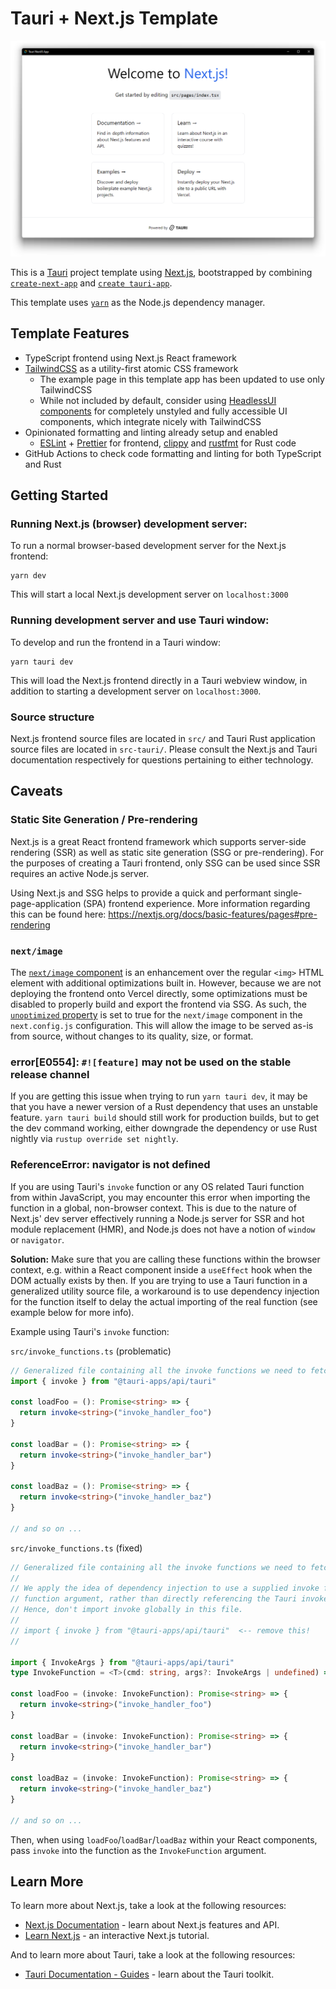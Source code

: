 # Tauri + Next.js Template

![Tauri window screenshot](public/template_screenshot.png)

This is a [Tauri](https://tauri.app/) project template using [Next.js](https://nextjs.org/),
bootstrapped by combining [`create-next-app`](https://github.com/vercel/next.js/tree/canary/packages/create-next-app)
and [`create tauri-app`](https://tauri.app/v1/guides/getting-started/setup).

This template uses [`yarn`](https://classic.yarnpkg.com/) as the Node.js dependency
manager.

## Template Features

- TypeScript frontend using Next.js React framework
- [TailwindCSS](https://tailwindcss.com/) as a utility-first atomic CSS framework
  - The example page in this template app has been updated to use only TailwindCSS
  - While not included by default, consider using
    [HeadlessUI components](https://headlessui.com/) for completely unstyled and fully
    accessible UI components, which integrate nicely with TailwindCSS
- Opinionated formatting and linting already setup and enabled
  - [ESLint](https://eslint.org/) + [Prettier](https://prettier.io/) for frontend,
    [clippy](https://github.com/rust-lang/rust-clippy) and
    [rustfmt](https://github.com/rust-lang/rustfmt) for Rust code
- GitHub Actions to check code formatting and linting for both TypeScript and Rust

## Getting Started

### Running Next.js (browser) development server:

To run a normal browser-based development server for the Next.js frontend:

```shell
yarn dev
```

This will start a local Next.js development server on `localhost:3000`

### Running development server and use Tauri window:

To develop and run the frontend in a Tauri window:

```shell
yarn tauri dev
```

This will load the Next.js frontend directly in a Tauri webview window, in addition to
starting a development server on `localhost:3000`.

### Source structure

Next.js frontend source files are located in `src/` and Tauri Rust application source
files are located in `src-tauri/`. Please consult the Next.js and Tauri documentation
respectively for questions pertaining to either technology.

## Caveats

### Static Site Generation / Pre-rendering

Next.js is a great React frontend framework which supports server-side rendering (SSR)
as well as static site generation (SSG or pre-rendering). For the purposes of creating a
Tauri frontend, only SSG can be used since SSR requires an active Node.js server.

Using Next.js and SSG helps to provide a quick and performant single-page-application
(SPA) frontend experience. More information regarding this can be found here:
https://nextjs.org/docs/basic-features/pages#pre-rendering

### `next/image`

The [`next/image` component](https://nextjs.org/docs/basic-features/image-optimization)
is an enhancement over the regular `<img>` HTML element with additional optimizations
built in. However, because we are not deploying the frontend onto Vercel directly, some
optimizations must be disabled to properly build and export the frontend via SSG.
As such, the
[`unoptimized` property](https://nextjs.org/docs/api-reference/next/image#unoptimized)
is set to true for the `next/image` component in the `next.config.js` configuration.
This will allow the image to be served as-is from source, without
changes to its quality, size, or format.

### error[E0554]: `#![feature]` may not be used on the stable release channel

If you are getting this issue when trying to run `yarn tauri dev`, it may be that you
have a newer version of a Rust dependency that uses an unstable feature.
`yarn tauri build` should still work for production builds, but to get the dev command
working, either downgrade the dependency or use Rust nightly via
`rustup override set nightly`.

### ReferenceError: navigator is not defined

If you are using Tauri's `invoke` function or any OS related Tauri function from within
JavaScript, you may encounter this error when importing the function in a global,
non-browser context. This is due to the nature of Next.js' dev server effectively
running a Node.js server for SSR and hot module replacement (HMR), and Node.js does not
have a notion of `window` or `navigator`.

**Solution:** Make sure that you are calling these functions within the browser context,
e.g. within a React component inside a `useEffect` hook when the DOM actually exists by
then. If you are trying to use a Tauri function in a generalized utility source file,
a workaround is to use dependency injection for the function itself to delay the actual
importing of the real function (see example below for more info).

Example using Tauri's `invoke` function:

`src/invoke_functions.ts` (problematic)

```typescript
// Generalized file containing all the invoke functions we need to fetch data from Rust
import { invoke } from "@tauri-apps/api/tauri"

const loadFoo = (): Promise<string> => {
  return invoke<string>("invoke_handler_foo")
}

const loadBar = (): Promise<string> => {
  return invoke<string>("invoke_handler_bar")
}

const loadBaz = (): Promise<string> => {
  return invoke<string>("invoke_handler_baz")
}

// and so on ...
```

`src/invoke_functions.ts` (fixed)

```typescript
// Generalized file containing all the invoke functions we need to fetch data from Rust
//
// We apply the idea of dependency injection to use a supplied invoke function as a
// function argument, rather than directly referencing the Tauri invoke function.
// Hence, don't import invoke globally in this file.
//
// import { invoke } from "@tauri-apps/api/tauri"  <-- remove this!
//

import { InvokeArgs } from "@tauri-apps/api/tauri"
type InvokeFunction = <T>(cmd: string, args?: InvokeArgs | undefined) => Promise<T>

const loadFoo = (invoke: InvokeFunction): Promise<string> => {
  return invoke<string>("invoke_handler_foo")
}

const loadBar = (invoke: InvokeFunction): Promise<string> => {
  return invoke<string>("invoke_handler_bar")
}

const loadBaz = (invoke: InvokeFunction): Promise<string> => {
  return invoke<string>("invoke_handler_baz")
}

// and so on ...
```

Then, when using `loadFoo`/`loadBar`/`loadBaz` within your React components, pass
`invoke` into the function as the `InvokeFunction` argument.

## Learn More

To learn more about Next.js, take a look at the following resources:

- [Next.js Documentation](https://nextjs.org/docs) - learn about Next.js features and
  API.
- [Learn Next.js](https://nextjs.org/learn) - an interactive Next.js tutorial.

And to learn more about Tauri, take a look at the following resources:

- [Tauri Documentation - Guides](https://tauri.app/v1/guides/) - learn about the Tauri
  toolkit.
